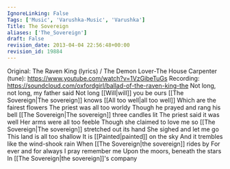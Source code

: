 ```yaml
---
IgnoreLinking: False
Tags: ['Music', 'Varushka-Music', 'Varushka']
Title: The Sovereign
aliases: ['The_Sovereign']
draft: False
revision_date: 2013-04-04 22:56:48+00:00
revision_id: 19884
---
```


Original: The Raven King (lyrics) / The Demon Lover-The House Carpenter (tune): https://www.youtube.com/watch?v=1VzGibeTuGs
Recording: https://soundcloud.com/oxfordgirl/ballad-of-the-raven-king-the
Not long, not long, my father said
Not long [[Will|will]] you be ours
[[The Sovereign|The sovereign]] knows [[All too well|all too well]]
Which are the fairest flowers
The priest was all too worldy
Though he prayed and rang his bell
[[The Sovereign|The sovereign]] three candles lit
The priest said it was well
Her arms were all too feeble
Though she claimed to love me so
[[The Sovereign|The sovereign]] stretched out its hand
She sighed and let me go
This land is all too shallow
It is [[Painted|painted]] on the sky
And it trembles like the wind-shook rain
When [[The Sovereign|the sovereign]] rides by
For ever and for always
I pray remember me
Upon the moors, beneath the stars
In [[The Sovereign|the sovereign]]'s company